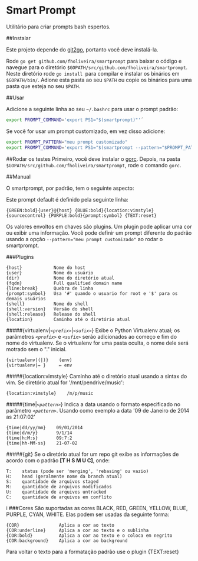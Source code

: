 Smart Prompt
============

Utilitário para criar prompts bash espertos.

##Instalar

Este projeto depende do [git2go](https://github.com/libgit2/git2go), portanto você deve instalá-la.

Rode `go get github.com/fholiveira/smartprompt` para baixar o código e navegue para o diretório `$GOPATH/src/github.com/fholiveira/smartprompt`. Neste diretório rode `go install `para compilar e instalar os binários em `$GOPATH/bin/`. Adione esta pasta ao seu `$PATH` ou copie os binários para uma pasta que esteja no seu `$PATH`.

##Usar

Adicione a seguinte linha ao seu `~/.bashrc` para usar o prompt padrão:
```bash
export PROMPT_COMMAND='export PS1="$(smartprompt)"'´
```

Se você for usar um prompt customizado, em vez disso adicione:
```bash
export PROMPT_PATTERN="meu prompt customizado"
export PROMPT_COMMAND='export PS1="$(smartprompt --pattern="$PROMPT_PATTERN")"'
```

##Rodar os testes
Primeiro, você deve instalar o [gorc](https://github.com/stretchr/gorc). Depois, na pasta `$GOPATH/src/github.com/fholiveira/smartprompt`, rode o comando `gorc`.

##Manual

O smartprompt, por padrão, tem o seguinte aspecto:

Este prompt default é definido pela seguinte linha:

`{GREEN:bold}{user}@{host} {BLUE:bold}{location:vimstyle} {sourcecontrol} {PURPLE:bold}{prompt:symbol} {TEXT:reset}`

Os valores envoltos em chaves são plugins. Um plugin pode aplicar uma cor ou exibir uma informação. Você pode definir um prompt diferente do padrão usando a opção `--pattern="meu prompt customizado"` ao rodar o smartprompt.

###Plugins

```
{host}            Nome do host
{user}            Nome do usuário
{dir}             Nome do diretório atual
{fqdn}            Full qualified domain name
{line:break}      Quebra de linha
{prompt:symbol}   Usa '#' quando o usuario for root e '$' para os demais usuários
{shell}           Nome do shell
{shell:version}   Versão do shell
{shell:release}   Release do shell
{location}        Caminho até o diretório atual
```
#####{virtualenv|*`<prefix>`*|*`<sufix>`*}
Exibe o Python Virtualenv atual; os parâmetros *`<prefix>`* e *`<sufix>`* serão adicionados ao começo e fim do nome do virtualenv. Se o virtualenv for uma pasta oculta, o nome dele será motrado sem o "." inicial.

```
{virtualenv|(|)}    (env)
{virtualenv|↦ }	    ↦ env
```

#####{location:vimstyle}
Caminho até o diretório atual usando a sintax do vim. Se diretório atual for '/mnt/pendrive/music':

```
{location:vimstyle}    /m/p/music
```

#####{time|*`<pattern>`*}
Indica a data usando o formato especificado no parâmetro *`<pattern>`*. Usando como exemplo a data '09 de Janeiro de 2014 as 21:07:02'

```
{time|dd/yy/mm}    09/01/2014
{time|d/m/y}       9/1/14
{time|h:M:s}       09:7:2
{time|hh-MM-ss}    21-07-02
```

#####{git}
Se o diretório atual for um repo git exibe as informações de acordo com o padrão **[T H S M U C]**, onde:

```
T:    status (pode ser 'merging', 'rebasing' ou vazio)
H:    head (geralmente nome da branch atual)
S:    quantidade de arquivos staged
M:    quantidade de arquivos modificados
U:    quantidade de arquivos untracked
C:    quantidade de arquivos em conflito
```
i
###Cores
São suportadas as cores BLACK, RED, GREEN, YELLOW, BLUE, PURPLE, CYAN, WHITE.
Elas podem ser usadas da seguinte forma:

```
{COR}               Aplica a cor ao texto
{COR:underline}     Aplica a cor ao texto e o sublinha
{COR:bold}          Aplica a cor ao texto e o coloca em negrito
{COR:background}    Aplica a cor ao background
```

Para voltar o texto para a formatação padrão use o plugin {TEXT:reset}
